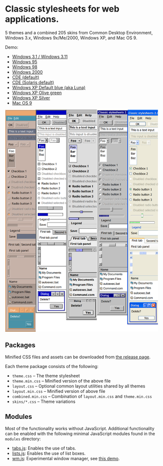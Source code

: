# Classic stylesheets for web applications.

5 themes and a combined 205 skins from Common Desktop Environment, Windows 3.x, Windows 9x/Me/2000, Windows XP, and Mac OS 9.

Demo:

* [Windows 3.1 / Windows 3.11](https://nielssp.github.io/classic-stylesheets/?theme=win3x&skin=3.1)
* [Windows 95](https://nielssp.github.io/classic-stylesheets/?theme=win9x&skin=95)
* [Windows 98](https://nielssp.github.io/classic-stylesheets/?theme=win9x&skin=98)
* [Windows 2000](https://nielssp.github.io/classic-stylesheets/?theme=win9x&skin=2000)
* [CDE (default)](https://nielssp.github.io/classic-stylesheets/?theme=cde&skin=default)
* [CDE (Solaris default)](https://nielssp.github.io/classic-stylesheets/?theme=cde&skin=crimson-4)
* [Windows XP Default blue (aka Luna)](https://nielssp.github.io/classic-stylesheets/?theme=winxp&skin=default)
* [Windows XP Olive green](https://nielssp.github.io/classic-stylesheets/?theme=winxp&skin=olive-green)
* [Windows XP Silver](https://nielssp.github.io/classic-stylesheets/?theme=winxp&skin=silver)
* [Mac OS 9](https://nielssp.github.io/classic-stylesheets/?theme=macos9&skin=default)

![](screenshots/classic-stylesheets-2.png)

## Packages

Minified CSS files and assets can be downloaded from [the release page](https://github.com/nielssp/classic-stylesheets/releases/tag/v2.0).

Each theme package consists of the following:

* `theme.css` &ndash; The theme stylesheet
* `theme.min.css` &ndash; Minified version of the above file
* `layout.css` &ndash; Optional common layout utilities shared by all themes
* `layout.min.css` &ndash; Minified version of above file
* `combined.min.css` &ndash; Combination of `layout.min.css` and `theme.min.css`
* `skins/*.css` &ndash; Theme variations

## Modules

Most of the functionality works without JavaScript. Additional functionality can be enabled with the following minimal JavaScript modules found in the `modules` directory:

* [tabs.js](modules/tabs.js): Enables the use of tabs.
* [lists.js](modules/lists.js): Enables the use of list boxes.
* [wm.js](modules/wm.js): Experimental window manager, see [this demo](https://nielssp.github.io/classic-stylesheets/notepad.html).


